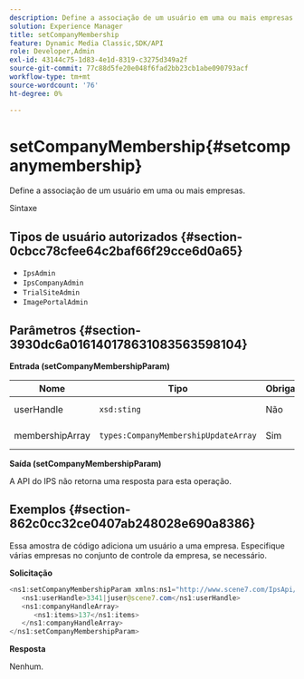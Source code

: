 ```yaml
---
description: Define a associação de um usuário em uma ou mais empresas.
solution: Experience Manager
title: setCompanyMembership
feature: Dynamic Media Classic,SDK/API
role: Developer,Admin
exl-id: 43144c75-1d83-4e1d-8319-c3275d349a2f
source-git-commit: 77c88d5fe20e048f6fad2bb23cb1abe090793acf
workflow-type: tm+mt
source-wordcount: '76'
ht-degree: 0%

---
```


# setCompanyMembership{#setcompanymembership}

Define a associação de um usuário em uma ou mais empresas.

Sintaxe

## Tipos de usuário autorizados {#section-0cbcc78cfee64c2baf66f29cce6d0a65}

* `IpsAdmin`
* `IpsCompanyAdmin`
* `TrialSiteAdmin`
* `ImagePortalAdmin`

## Parâmetros {#section-3930dc6a016140178631083563598104}

**Entrada (setCompanyMembershipParam)**

| Nome | Tipo | Obrigatório | Descrição |
|---|---|---|---|
| userHandle | `xsd:sting` | Não | Identificador do usuário. |
| membershipArray | `types:CompanyMembershipUpdateArray` | Sim | Matriz de empresas. |

**Saída (setCompanyMembershipParam)**

A API do IPS não retorna uma resposta para esta operação.

## Exemplos {#section-862c0cc32ce0407ab248028e690a8386}

Essa amostra de código adiciona um usuário a uma empresa. Especifique várias empresas no conjunto de controle da empresa, se necessário.

**Solicitação**

```java
<ns1:setCompanyMembershipParam xmlns:ns1="http://www.scene7.com/IpsApi/xsd">
   <ns1:userHandle>3341|juser@scene7.com</ns1:userHandle>
   <ns1:companyHandleArray>
      <ns1:items>137</ns1:items>
   </ns1:companyHandleArray>
</ns1:setCompanyMembershipParam>
```

**Resposta**

Nenhum.
